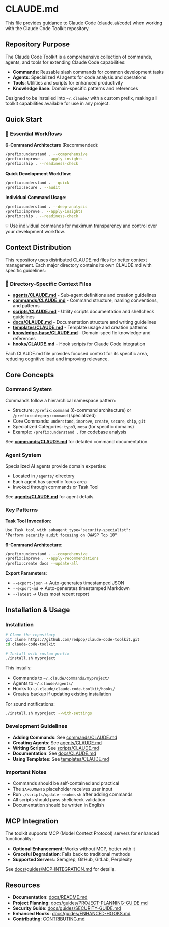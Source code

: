 # CLAUDE.md

This file provides guidance to Claude Code (claude.ai/code) when working with the Claude Code Toolkit repository.

## Repository Purpose

The Claude Code Toolkit is a comprehensive collection of commands, agents, and tools for extending Claude Code capabilities:

- **Commands**: Reusable slash commands for common development tasks
- **Agents**: Specialized AI agents for code analysis and operations
- **Tools**: Utilities and scripts for enhanced productivity
- **Knowledge Base**: Domain-specific patterns and references

Designed to be installed into `~/.claude/` with a custom prefix, making all toolkit capabilities available for use in any project.

## Quick Start

### 🎯 Essential Workflows

**6-Command Architecture** (Recommended):

```bash
/prefix:understand . --comprehensive
/prefix:improve . --apply-insights
/prefix:ship . --readiness-check
```

**Quick Development Workflow**:

```bash
/prefix:understand . --quick
/prefix:secure . --audit
```

**Individual Command Usage**:

```bash
/prefix:understand . --deep-analysis
/prefix:improve . --apply-insights
/prefix:ship . --readiness-check
```

💡 Use individual commands for maximum transparency and control over your development workflow.

## Context Distribution

This repository uses distributed CLAUDE.md files for better context management. Each major directory contains its own CLAUDE.md with specific guidelines:

### 📁 Directory-Specific Context Files

- **[agents/CLAUDE.md](agents/CLAUDE.md)** - Sub-agent definitions and creation guidelines
- **[commands/CLAUDE.md](commands/CLAUDE.md)** - Command structure, naming conventions, and patterns
- **[scripts/CLAUDE.md](scripts/CLAUDE.md)** - Utility scripts documentation and shellcheck guidelines
- **[docs/CLAUDE.md](docs/CLAUDE.md)** - Documentation structure and writing guidelines
- **[templates/CLAUDE.md](templates/CLAUDE.md)** - Template usage and creation patterns
- **[knowledge-base/CLAUDE.md](knowledge-base/CLAUDE.md)** - Domain-specific knowledge and references
- **[hooks/CLAUDE.md](hooks/CLAUDE.md)** - Hook scripts for Claude Code integration

Each CLAUDE.md file provides focused context for its specific area, reducing cognitive load and improving relevance.

## Core Concepts

### Command System

Commands follow a hierarchical namespace pattern:

- Structure: `/prefix:command` (6-command architecture) or `/prefix:category:command` (specialized)
- Core Commands: `understand`, `improve`, `create`, `secure`, `ship`, `git`
- Specialized Categories: `typo3`, `meta` (for specific domains)
- Example: `/prefix:understand .` for codebase analysis

See **[commands/CLAUDE.md](commands/CLAUDE.md)** for detailed command documentation.

### Agent System

Specialized AI agents provide domain expertise:

- Located in `/agents/` directory
- Each agent has specific focus area
- Invoked through commands or Task Tool

See **[agents/CLAUDE.md](agents/CLAUDE.md)** for agent details.

### Key Patterns

**Task Tool Invocation**:

```markdown
Use Task tool with subagent_type="security-specialist":
"Perform security audit focusing on OWASP Top 10"
```

**6-Command Architecture**:

```bash
/prefix:understand . --comprehensive
/prefix:improve . --apply-recommendations
/prefix:create docs --update-all
```

**Export Parameters**:

- `--export-json` → Auto-generates timestamped JSON
- `--export-md` → Auto-generates timestamped Markdown
- `--latest` → Uses most recent report

## Installation & Usage

### Installation

```bash
# Clone the repository
git clone https://github.com/redpop/claude-code-toolkit.git
cd claude-code-toolkit

# Install with custom prefix
./install.sh myproject
```

This installs:

- Commands to `~/.claude/commands/myproject/`
- Agents to `~/.claude/agents/`
- Hooks to `~/.claude/claude-code-toolkit/hooks/`
- Creates backup if updating existing installation

For sound notifications:

```bash
./install.sh myproject --with-settings
```

### Development Guidelines

- **Adding Commands**: See [commands/CLAUDE.md](commands/CLAUDE.md)
- **Creating Agents**: See [agents/CLAUDE.md](agents/CLAUDE.md)  
- **Writing Scripts**: See [scripts/CLAUDE.md](scripts/CLAUDE.md)
- **Documentation**: See [docs/CLAUDE.md](docs/CLAUDE.md)
- **Using Templates**: See [templates/CLAUDE.md](templates/CLAUDE.md)

### Important Notes

- Commands should be self-contained and practical
- The `$ARGUMENTS` placeholder receives user input
- Run `./scripts/update-readme.sh` after adding commands
- All scripts should pass shellcheck validation
- Documentation should be written in English

## MCP Integration

The toolkit supports MCP (Model Context Protocol) servers for enhanced functionality:

- **Optional Enhancement**: Works without MCP, better with it
- **Graceful Degradation**: Falls back to traditional methods
- **Supported Servers**: Semgrep, GitHub, GitLab, Perplexity

See [docs/guides/MCP-INTEGRATION.md](docs/guides/MCP-INTEGRATION.md) for details.

## Resources

- **Documentation**: [docs/README.md](docs/README.md)
- **Project Planning**: [docs/guides/PROJECT-PLANNING-GUIDE.md](docs/guides/PROJECT-PLANNING-GUIDE.md)
- **Security Guide**: [docs/guides/SECURITY-GUIDE.md](docs/guides/SECURITY-GUIDE.md)
- **Enhanced Hooks**: [docs/guides/ENHANCED-HOOKS.md](docs/guides/ENHANCED-HOOKS.md)
- **Contributing**: [CONTRIBUTING.md](CONTRIBUTING.md)
